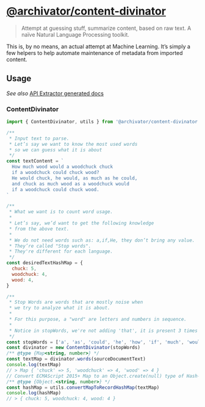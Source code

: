 # [@archivator/content-divinator][repo-url]

> Attempt at guessing stuff, summarize content, based on raw text. A naïve Natural Language Processing toolkit.

This is, by no means, an actual attempt at Machine Learning.
It’s simply a few helpers to help automate maintenance of metadata from imported content.

[repo-url]: https://github.com/renoirb/archivator/blob/v3.x-dev/libraries/content-divinator 'Content Divinator'

## Usage

_See also_ [API Extractor generated docs](../../common/reviews/api/content-divinator.api.md)

### ContentDivinator

```js
import { ContentDivinator, utils } from '@archivator/content-divinator'

/**
 * Input text to parse.
 * Let’s say we want to know the most used words
 * so we can guess what it is about
 */
const textContent = `
  How much wood would a woodchuck chuck
  if a woodchuck could chuck wood?
  He would chuck, he would, as much as he could,
  and chuck as much wood as a woodchuck would
  if a woodchuck could chuck wood.
`

/**
 * What we want is to count word usage.
 *
 * Let’s say, we’d want to get the following knowledge
 * from the above text.
 *
 * We do not need words such as: a,if,He, they don’t bring any value.
 * They’re called "Stop words".
 * They're different for each language.
 */
const desiredTextHashMap = {
  chuck: 5,
  woodchuck: 4,
  wood: 4,
}

/**
 * Stop Words are words that are mostly noise when
 * we try to analyze what it is about.
 *
 * For this purpose, a "word" are letters and numbers in sequence.
 *
 * Notice in stopWords, we're not adding 'that', it is present 3 times in the text above.
 */
const stopWords = ['a', 'as', 'could', 'he', 'how', 'if', 'much', 'would']
const divinator = new ContentDivinator(stopWords)
/** @type {Map<string, number>} */
const textMap = divinator.words(sourceDocumentText)
console.log(textMap)
// > Map { 'chuck' => 5, 'woodchuck' => 4, 'wood' => 4 }
// Convert ECMAScript 2015+ Map to an Object.create(null) type of Hash-Map.
/** @type {Object.<string, number>} */
const hashMap = utils.convertMapToRecordHashMap(textMap)
console.log(hashMap)
// > { chuck: 5, woodchuck: 4, wood: 4 }
```
